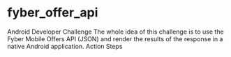 # fyber_offer_api

Android Developer Challenge
The whole idea of this challenge is to use the Fyber Mobile Offers API (JSON) and render the results of the response in a native Android application.
Action Steps
